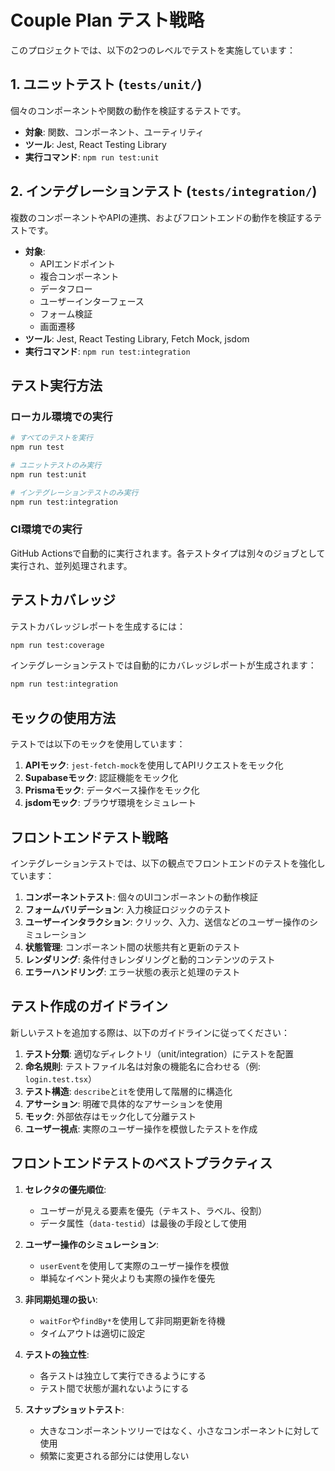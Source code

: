 # Couple Plan テスト戦略

このプロジェクトでは、以下の2つのレベルでテストを実施しています：

## 1. ユニットテスト (`tests/unit/`)

個々のコンポーネントや関数の動作を検証するテストです。

- **対象**: 関数、コンポーネント、ユーティリティ
- **ツール**: Jest, React Testing Library
- **実行コマンド**: `npm run test:unit`

## 2. インテグレーションテスト (`tests/integration/`)

複数のコンポーネントやAPIの連携、およびフロントエンドの動作を検証するテストです。

- **対象**: 
  - APIエンドポイント
  - 複合コンポーネント
  - データフロー
  - ユーザーインターフェース
  - フォーム検証
  - 画面遷移
- **ツール**: Jest, React Testing Library, Fetch Mock, jsdom
- **実行コマンド**: `npm run test:integration`

## テスト実行方法

### ローカル環境での実行

```bash
# すべてのテストを実行
npm run test

# ユニットテストのみ実行
npm run test:unit

# インテグレーションテストのみ実行
npm run test:integration
```

### CI環境での実行

GitHub Actionsで自動的に実行されます。各テストタイプは別々のジョブとして実行され、並列処理されます。

## テストカバレッジ

テストカバレッジレポートを生成するには：

```bash
npm run test:coverage
```

インテグレーションテストでは自動的にカバレッジレポートが生成されます：

```bash
npm run test:integration
```

## モックの使用方法

テストでは以下のモックを使用しています：

1. **APIモック**: `jest-fetch-mock`を使用してAPIリクエストをモック化
2. **Supabaseモック**: 認証機能をモック化
3. **Prismaモック**: データベース操作をモック化
4. **jsdomモック**: ブラウザ環境をシミュレート

## フロントエンドテスト戦略

インテグレーションテストでは、以下の観点でフロントエンドのテストを強化しています：

1. **コンポーネントテスト**: 個々のUIコンポーネントの動作検証
2. **フォームバリデーション**: 入力検証ロジックのテスト
3. **ユーザーインタラクション**: クリック、入力、送信などのユーザー操作のシミュレーション
4. **状態管理**: コンポーネント間の状態共有と更新のテスト
5. **レンダリング**: 条件付きレンダリングと動的コンテンツのテスト
6. **エラーハンドリング**: エラー状態の表示と処理のテスト

## テスト作成のガイドライン

新しいテストを追加する際は、以下のガイドラインに従ってください：

1. **テスト分類**: 適切なディレクトリ（unit/integration）にテストを配置
2. **命名規則**: テストファイル名は対象の機能名に合わせる（例: `login.test.tsx`）
3. **テスト構造**: `describe`と`it`を使用して階層的に構造化
4. **アサーション**: 明確で具体的なアサーションを使用
5. **モック**: 外部依存はモック化して分離テスト
6. **ユーザー視点**: 実際のユーザー操作を模倣したテストを作成

## フロントエンドテストのベストプラクティス

1. **セレクタの優先順位**:
   - ユーザーが見える要素を優先（テキスト、ラベル、役割）
   - データ属性（`data-testid`）は最後の手段として使用

2. **ユーザー操作のシミュレーション**:
   - `userEvent`を使用して実際のユーザー操作を模倣
   - 単純なイベント発火よりも実際の操作を優先

3. **非同期処理の扱い**:
   - `waitFor`や`findBy*`を使用して非同期更新を待機
   - タイムアウトは適切に設定

4. **テストの独立性**:
   - 各テストは独立して実行できるようにする
   - テスト間で状態が漏れないようにする

5. **スナップショットテスト**:
   - 大きなコンポーネントツリーではなく、小さなコンポーネントに対して使用
   - 頻繁に変更される部分には使用しない 